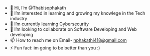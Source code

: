 - 👋 Hi, I’m @Thabisophakath
- 👀 I’m interested in learning and growing my knowlege in the Tech industry
- 🌱 I’m currently learning Cybersecurity
- 💞️ I’m looking to collaborate on Software Developing and Web developing 
- 📫 How to reach me on Email- nphakathi418@gmail.com
- ⚡ Fun fact: im going to be better than you :)
<!---
Thabisophakath/Thabisophakath is a ✨ special ✨ repository because its `README.md` (this file) appears on your GitHub profile.
You can click the Preview link to take a look at your changes.
--->
